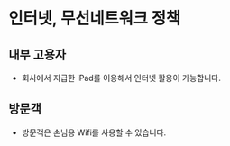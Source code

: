 # 인터넷, 무선네트워크 정책

## 내부 고용자
- 회사에서 지급한 iPad를 이용해서 인터넷 활용이 가능합니다.

## 방문객
- 방문객은 손님용 Wifi를 사용할 수 있습니다.